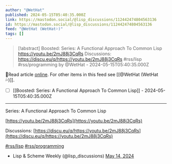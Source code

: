 ```yaml
---
author: "@WetHat"
published: 2024-05-15T05:40:35.000Z
link: https://mastodon.social/@lisp_discussions/112442474804563136
id: https://mastodon.social/@lisp_discussions/112442474804563136
feed: "@WetHat (WetHat💦)"
tags: []
---
```

> [!abstract] Boosted: Series: A Functional Approach To Common Lisp https://youtu.be/2mJ88j3CqRs Discussions: https://discu.eu/q/https://youtu.be/2mJ88j3CqRs #rss/lisp #rss/programming by @WetHat - 2024-05-15T05:40:35.000Z

🔗Read article [online](https://mastodon.social/@lisp_discussions/112442474804563136). For other items in this feed see [[@WetHat (WetHat💦)]].

- [ ] [[Boosted꞉ Series꞉ A Functional Approach To Common Lisp]] - 2024-05-15T05:40:35.000Z
- - -
Series: A Functional Approach To Common Lisp

[https://youtu.be/2mJ88j3CqRs](https://youtu.be/2mJ88j3CqRs)

Discussions: [https://discu.eu/q/https://youtu.be/2mJ88j3CqRs](https://discu.eu/q/https://youtu.be/2mJ88j3CqRs)

[#rss/lisp](https://mastodon.social/tags/lisp) [#rss/programming](https://mastodon.social/tags/programming)

- Lisp & Scheme Weekly (@lisp_discussions) [May 14, 2024](https://mastodon.social/@lisp_discussions/112442474804563136)
